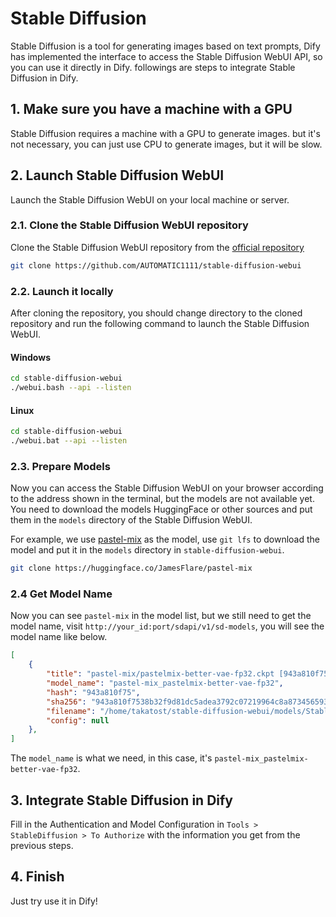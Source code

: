 # Stable Diffusion
Stable Diffusion is a tool for generating images based on text prompts, Dify has implemented the interface to access the Stable Diffusion WebUI API, so you can use it directly in Dify. followings are steps to integrate Stable Diffusion in Dify.

## 1. Make sure you have a machine with a GPU
Stable Diffusion requires a machine with a GPU to generate images. but it's not necessary, you can just use CPU to generate images, but it will be slow.

## 2. Launch Stable Diffusion WebUI
Launch the Stable Diffusion WebUI on your local machine or server.

### 2.1. Clone the Stable Diffusion WebUI repository
Clone the Stable Diffusion WebUI repository from the [official repository](https://github.com/AUTOMATIC1111/stable-diffusion-webui)
    
```bash
git clone https://github.com/AUTOMATIC1111/stable-diffusion-webui
```

### 2.2. Launch it locally
After cloning the repository, you should change directory to the cloned repository and run the following command to launch the Stable Diffusion WebUI.

#### Windows
```bash
cd stable-diffusion-webui
./webui.bash --api --listen
```

#### Linux
```bash
cd stable-diffusion-webui
./webui.bat --api --listen
```

### 2.3. Prepare Models
Now you can access the Stable Diffusion WebUI on your browser according to the address shown in the terminal, but the models are not available yet. You need to download the models HuggingFace or other sources and put them in the `models` directory of the Stable Diffusion WebUI.

For example, we use [pastel-mix](https://huggingface.co/JamesFlare/pastel-mix) as the model, use `git lfs` to download the model and put it in the `models` directory in `stable-diffusion-webui`.

```bash
git clone https://huggingface.co/JamesFlare/pastel-mix
```

### 2.4 Get Model Name
Now you can see `pastel-mix` in the model list, but we still need to get the model name, visit `http://your_id:port/sdapi/v1/sd-models`, you will see the model name like below.

```json
[
    {
        "title": "pastel-mix/pastelmix-better-vae-fp32.ckpt [943a810f75]",
        "model_name": "pastel-mix_pastelmix-better-vae-fp32",
        "hash": "943a810f75",
        "sha256": "943a810f7538b32f9d81dc5adea3792c07219964c8a8734565931fcec90d762d",
        "filename": "/home/takatost/stable-diffusion-webui/models/Stable-diffusion/pastel-mix/pastelmix-better-vae-fp32.ckpt",
        "config": null
    },
]
```

The `model_name` is what we need, in this case, it's `pastel-mix_pastelmix-better-vae-fp32`.

## 3. Integrate Stable Diffusion in Dify
Fill in the Authentication and Model Configuration in `Tools > StableDiffusion > To Authorize` with the information you get from the previous steps.

## 4. Finish
Just try use it in Dify!

